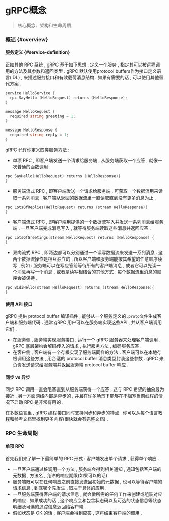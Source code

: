# gRPC概念

> 核心概念、架构和生命周期

### 概述 {#overview}

#### 服务定义 {#service-definition}

正如其他 RPC 系统 , gRPC 基于如下思想 : 定义一个服务 , 指定其可以被远程调用的方法及其参数和返回类型 . gRPC 默认使用protocol buffers作为接口定义语言\(IDL\) , 来描述服务接口和有效载荷消息结构 . 如果有需要的话 , 可以使用其他替代方案 .

```go
service HelloService {
  rpc SayHello (HelloRequest) returns (HelloResponse);
}

message HelloRequest {
  required string greeting = 1;
}

message HelloResponse {
  required string reply = 1;
}
```

gRPC 允许你定义四类服务方法 :

* 单项 RPC , 即客户端发送一个请求给服务端 , 从服务端获取一个应答 , 就像一次普通的函数调用 .

```go
rpc SayHello(HelloRequest) returns (HelloResponse){
}
```

* 服务端流式 RPC , 即客户端发送一个请求给服务端 , 可获取一个数据流用来读取一系列消息 . 客户端从返回的数据流里一直读取直到没有更多消息为止 . 

```go
rpc LotsOfReplies(HelloRequest) returns (stream HelloResponse){
}
```

* 客户端流式 RPC , 即客户端用提供的一个数据流写入并发送一系列消息给服务端 . 一旦客户端完成消息写入 , 就等待服务端读取这些消息并返回应答 .

```go
rpc LotsOfGreetings(stream HelloRequest) returns (HelloResponse) {
}
```

* 双向流式 RPC , 即两边都可以分别通过一个读写数据流来发送一系列消息 . 这两个数据流操作是相互独立的 , 所以客户端和服务端能按其希望的任意顺序读写 , 例如 : 服务端可以在写应答前等待所有的客户端消息 , 或者它可以先读一个消息再写一个消息 , 或者是读写相结合的其他方式 . 每个数据流里消息的顺序会被保持 . 

```go
rpc BidiHello(stream HelloRequest) returns (stream HelloResponse){
}
```

#### 使用 API 接口

gRPC 提供 protocol buffer 编译插件 , 能够从一个服务定义的`.proto`文件生成客户端和服务端代码 . 通常 gRPC 用户可以在服务端实现这些API , 并从客户端调用它们 . 

* 在服务侧 , 服务端实现服务接口 , 运行一个 gRPC 服务器来处理客户端调用 . gRPC 底层架构会解码传入的请求 , 执行服务方法 , 编码服务应答 . 
* 在客户侧 , 客户端有一个存根实现了服务端同样的方法 . 客户端可以在本地存根调用这些方法 , 用合适的 protocol buffer 消息类型封装这些参数 . gRPC 来负责发送请求给服务端并返回服务端 protocol buffer 响应 . 

#### 同步 vs 异步

同步 RPC 调用一直会阻塞直到从服务端获得一个应答 , 这与 RPC 希望的抽象最为接近 . 另一方面网络内部是异步的 , 并且在许多场景下能够在不阻塞当前线程的情况下启动 RPC 是非常有用的 . 

在多数语言里 , gRPC 编程接口同时支持同步和异步的特点 . 你可以从每个语言教程和参考文档里找到更多内容\(很快就会有完整文档\) . 

### RPC 生命周期

#### 单项 RPC

首先我们来了解一下最简单的 RPC 形式 : 客户端发出单个请求 , 获得单个响应 . 

* 一旦客户端通过桩调用一个方法 , 服务端会得到相关通知 , 通知包括客户端的元数据 , 方法名 , 允许的响应期限\(如果可以的话\)
* 服务端既可以在任何响应之前直接发送回初始的元数据 , 也可以等待客户端的请求信息 , 到底哪个先发生 , 取决于具体的应用 . 
* 一旦服务端获得客户端的请求信息 , 就会做所需的任何工作来创建或组装对应的响应 . 如果成功的话 , 这个响应会和包含状态码以及可选的状态信息等状态明细及可选的追踪信息返回给客户端 . 
* 假如状态是 OK 的话 , 客户端会得到应答 , 这将结束客户端的调用 .  



